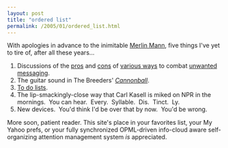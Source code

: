 ```yaml
---
layout: post
title: "ordered list"
permalink: /2005/01/ordered_list.html
---
```


<p>With apologies in advance to the inimitable <a href="http://5ives.com/">Merlin Mann</a>, five things I've yet to tire of, after all these years...</p>

<ol><li>Discussions of the <a href="http://www.dashes.com/anil/2005/01/19/the_social_impa">pros</a> and <a href="http://www.benhammersley.com/weblog/2005/01/20/let_no_fellow_nofollow_lest_we_all_lie_fallow.html">cons</a> of <a href="http://www.google.com/googleblog/2005/01/preventing-comment-spam.html">various ways</a> to combat <a href="http://sixapart.com/pronet/comment_spam.html">unwanted messaging</a>.</li>

<li>The guitar sound in The Breeders' <a href="http://www.amazon.com/exec/obidos/tg/detail/-/B000002HDG/statingtheobvioua/"><em>Cannonball</em></a>.</li>

<li><a href="http://www.tadalist.com/">To do lists</a>.</li>

<li>The lip-smackingly-close way that Carl Kasell is miked on NPR in the mornings.&nbsp; You can hear.&nbsp; Every.&nbsp; Syllable.&nbsp; Dis.&nbsp; Tinct.&nbsp; Ly.</li>

<li>New devices.&nbsp; You'd think I'd be over that by now.&nbsp; You'd be wrong.</li></ol>

<p>More soon, patient reader. This site's place in your favorites list, your My Yahoo prefs, or your fully synchronized OPML-driven info-cloud aware self-organizing attention management system <em>is</em> appreciated.</p>


